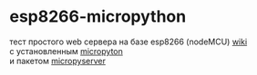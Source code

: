 # esp8266-micropython
тест простого web сервера на базе esp8266 (nodeMCU) [wiki](https://en.wikipedia.org/wiki/NodeMCU)  
с установленным [micropyton](https://github.com/micropython)  
и пакетом [micropyserver](https://github.com/troublegum/micropyserver/blob/master/micropyserver.py)  
